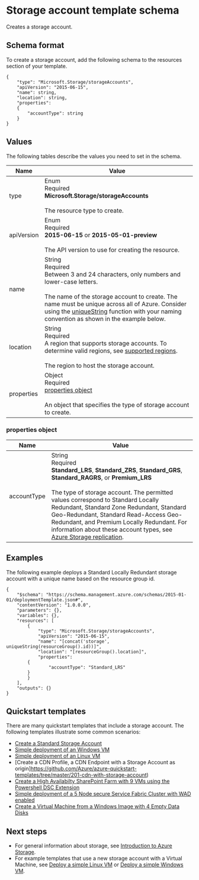 <properties
    pageTitle="Resource Manager template for storage | Azure"
    description="Shows the Resource Manager schema for deploying storage accounts through a template."
    services="azure-resource-manager,storage"
    documentationcenter="na"
    author="tfitzmac"
    manager="timlt"
    editor="" />
<tags
    ms.assetid="25d35683-fe99-4a11-8b1a-b80accab58e7"
    ms.service="azure-resource-manager"
    ms.devlang="na"
    ms.topic="article"
    ms.tgt_pltfrm="na"
    ms.workload="na"
    ms.date="04/05/2016"
    wacn.date=""
    ms.author="tomfitz" />

# Storage account template schema
Creates a storage account.

## Schema format
To create a storage account, add the following schema to the resources section of your template.

    {
        "type": "Microsoft.Storage/storageAccounts",
        "apiVersion": "2015-06-15",
        "name": string,
        "location": string,
        "properties": 
        {
            "accountType": string
        }
    }

## Values
The following tables describe the values you need to set in the schema.

| Name | Value |
| --- | --- |
| type |Enum<br />Required<br />**Microsoft.Storage/storageAccounts**<br /><br />The resource type to create. |
| apiVersion |Enum<br />Required<br />**2015-06-15** or **2015-05-01-preview**<br /><br />The API version to use for creating the resource. |
| name |String<br />Required<br />Between 3 and 24 characters, only numbers and lower-case letters.<br /><br />The name of the storage account to create. The name must be unique across all of Azure. Consider using the [uniqueString](/documentation/articles/resource-group-template-functions/#uniquestring) function with your naming convention as shown in the example below. |
| location |String<br />Required<br />A region that supports storage accounts. To determine valid regions, see [supported regions](/documentation/articles/resource-manager-supported-services/#supported-regions).<br /><br />The region to host the storage account. |
| properties |Object<br />Required<br />[properties object](#properties)<br /><br />An object that specifies the type of storage account to create. |

### <a id="properties"></a> properties object
| Name | Value |
| --- | --- |
| accountType |String<br />Required<br />**Standard_LRS**, **Standard_ZRS**, **Standard_GRS**, **Standard_RAGRS**, or **Premium_LRS**<br /><br />The type of storage account. The permitted values correspond to Standard Locally Redundant, Standard Zone Redundant, Standard Geo-Redundant, Standard Read-Access Geo-Redundant, and Premium Locally Redundant. For information about these account types, see [Azure Storage replication](/documentation/articles/storage-redundancy/). |

## Examples
The following example deploys a Standard Locally Redundant storage account with a unique name based on the resource group id.

    {
        "$schema": "https://schema.management.azure.com/schemas/2015-01-01/deploymentTemplate.json#",
        "contentVersion": "1.0.0.0",
        "parameters": {},
        "variables": {},
        "resources": [
            {
                "type": "Microsoft.Storage/storageAccounts",
                "apiVersion": "2015-06-15",
                "name": "[concat('storage', uniqueString(resourceGroup().id))]",
                "location": "[resourceGroup().location]",
                "properties": 
            {
                    "accountType": "Standard_LRS"
            }
            }
        ],
        "outputs": {}
    }

## Quickstart templates
There are many quickstart templates that include a storage account. The following templates illustrate some common scenarios:

* [Create a Standard Storage Account](https://github.com/Azure/azure-quickstart-templates/tree/master/101-storage-account-create)
* [Simple deployment of an Windows VM](https://github.com/Azure/azure-quickstart-templates/tree/master/101-vm-simple-windows)
* [Simple deployment of an Linux VM](https://github.com/Azure/azure-quickstart-templates/tree/master/101-vm-simple-linux)
* [Create a CDN Profile, a CDN Endpoint with a Storage Account as origin]https://github.com/Azure/azure-quickstart-templates/tree/master/201-cdn-with-storage-account)
* [Create a High Availabilty SharePoint Farm with 9 VMs using the Powershell DSC Extension](https://github.com/Azure/azure-quickstart-templates/tree/master/sharepoint-server-farm-ha)
* [Simple deployment of a 5 Node secure Service Fabric Cluster with WAD enabled](https://github.com/Azure/azure-quickstart-templates/tree/master/service-fabric-secure-cluster-5-node-1-nodetype)
* [Create a Virtual Machine from a Windows Image with 4 Empty Data Disks](https://github.com/Azure/azure-quickstart-templates/tree/master/101-vm-multiple-data-disk)

## Next steps
* For general information about storage, see [Introduction to Azure Storage](/documentation/articles/storage-introduction/).
* For example templates that use a new storage account with a Virtual Machine, see [Deploy a simple Linux VM](https://github.com/Azure/azure-quickstart-templates/tree/master/101-vm-simple-linux/) or [Deploy a simple Windows VM](https://github.com/Azure/azure-quickstart-templates/tree/master/101-vm-simple-windows/).